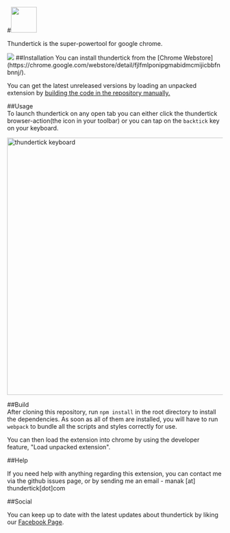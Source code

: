 #<img src = "http://i.imgur.com/o4UeJuw.png" style="height:60px"/>     

Thundertick is the super-powertool for google chrome.   

<img src = "http://imgur.com/download/ispI4xx"> 
##Installation   
You can install thundertick from the [Chrome Webstore](https://chrome.google.com/webstore/detail/fjlfmlponipgmabidmcmijicbbfnbnnj/).   
   
   
You can get the latest unreleased versions by loading an unpacked extension by [building the code in the repository manually.](#Build)

##Usage   
To launch thundertick on any open tab you can either click the thundertick browser-action(the icon in your toolbar) or you can tap on the ```backtick``` key on your keyboard.   

<img src = "http://thundertick.com/images/keyboard.png" alt = "thundertick keyboard" style="width:600px"/> 

##Build   
After cloning this repository, run ```npm install``` in the root directory to install the dependencies. As soon as all of them are installed, you will have to run ```webpack``` to bundle all the scripts and styles correctly for use.   

You can then load the extension into chrome by using the developer feature, "Load unpacked extension".

##Help 

If you need help with anything regarding this extension, you can contact me via the github issues page, or by sending me an email - manak [at] thundertick[dot]com

##Social

You can keep up to date with the latest updates about thundertick by liking our [Facebook Page](https://www.facebook.com/thundertick).